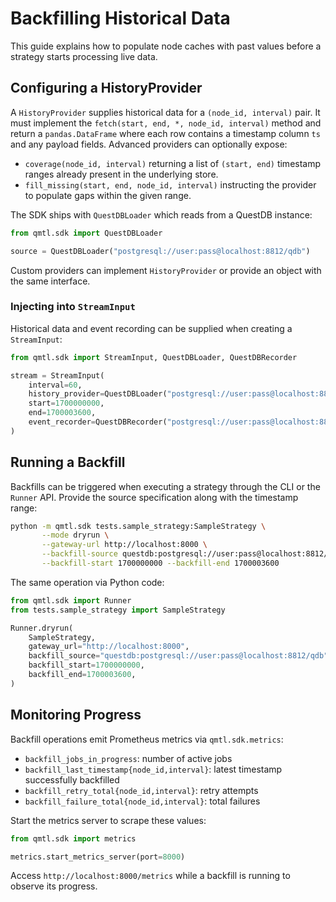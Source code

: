 # Backfilling Historical Data

This guide explains how to populate node caches with past values before a strategy starts processing live data.

## Configuring a HistoryProvider

A `HistoryProvider` supplies historical data for a `(node_id, interval)` pair. It
must implement the `fetch(start, end, *, node_id, interval)` method and return a
`pandas.DataFrame` where each row contains a timestamp column `ts` and any
payload fields.  Advanced providers can optionally expose:

- `coverage(node_id, interval)` returning a list of `(start, end)` timestamp
  ranges already present in the underlying store.
- `fill_missing(start, end, node_id, interval)` instructing the provider to
  populate gaps within the given range.

The SDK ships with `QuestDBLoader` which reads from a QuestDB instance:

```python
from qmtl.sdk import QuestDBLoader

source = QuestDBLoader("postgresql://user:pass@localhost:8812/qdb")
```

Custom providers can implement `HistoryProvider` or provide an object with the same interface.

### Injecting into `StreamInput`

Historical data and event recording can be supplied when creating a `StreamInput`:

```python
from qmtl.sdk import StreamInput, QuestDBLoader, QuestDBRecorder

stream = StreamInput(
    interval=60,
    history_provider=QuestDBLoader("postgresql://user:pass@localhost:8812/qdb"),
    start=1700000000,
    end=1700003600,
    event_recorder=QuestDBRecorder("postgresql://user:pass@localhost:8812/qdb"),
)
```

## Running a Backfill

Backfills can be triggered when executing a strategy through the CLI or the `Runner` API. Provide the source specification along with the timestamp range:

```bash
python -m qmtl.sdk tests.sample_strategy:SampleStrategy \
       --mode dryrun \
       --gateway-url http://localhost:8000 \
       --backfill-source questdb:postgresql://user:pass@localhost:8812/qdb \
       --backfill-start 1700000000 --backfill-end 1700003600
```

The same operation via Python code:

```python
from qmtl.sdk import Runner
from tests.sample_strategy import SampleStrategy

Runner.dryrun(
    SampleStrategy,
    gateway_url="http://localhost:8000",
    backfill_source="questdb:postgresql://user:pass@localhost:8812/qdb",
    backfill_start=1700000000,
    backfill_end=1700003600,
)
```

## Monitoring Progress

Backfill operations emit Prometheus metrics via `qmtl.sdk.metrics`:

- `backfill_jobs_in_progress`: number of active jobs
- `backfill_last_timestamp{node_id,interval}`: latest timestamp successfully backfilled
- `backfill_retry_total{node_id,interval}`: retry attempts
- `backfill_failure_total{node_id,interval}`: total failures

Start the metrics server to scrape these values:

```python
from qmtl.sdk import metrics

metrics.start_metrics_server(port=8000)
```

Access `http://localhost:8000/metrics` while a backfill is running to observe its progress.

